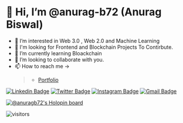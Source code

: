 # 👋 Hi, I’m @anurag-b72 (Anurag Biswal)
- 👀 I’m interested in Web 3.0 , Web 2.0 and Machine Learning 
- 🙌 I'm looking for Frontend and Blockchain Projects To Contirbute.
- 🌱 I’m currently learning Bloackchain
- 💞️ I’m looking to collaborate with you.
- 📫 How to reach me ->
     > * [Portfolio](https://anurag-b72.github.io/MyPortfolio/ "Website")
     
[![Linkedin Badge](https://img.shields.io/badge/-anuragbiswal72-blue?style=flat-square&logo=Linkedin&logoColor=white&link=https://www.linkedin.com/in/anurag-biswal72/)](https://www.linkedin.com/in/anurag-biswal72/)
[![Twitter Badge](https://img.shields.io/badge/-@AnuragBiswal72-1ca0f1?style=flat-square&labelColor=1ca0f1&logo=twitter&logoColor=white&link=https://twitter.com/AnuragBiswal72)](https://twitter.com/AnuragBiswal72)
[![Instagram Badge](https://img.shields.io/badge/-@mr._anuragbiswal/-f56040?style=flat-square&logo=instagram&logoColor=white&link=https://www.instagram.com/mr._anuragbiswal/)](https://www.instagram.com/mr._anuragbiswal/)
[![Gmail Badge](https://img.shields.io/badge/-anurag.biswal0702@gmail.com-db4437?style=flat-square&logo=Gmail&logoColor=white&link=mailto:anurag.biswal0702@gmail.com)](mailto:anurag.biswal0702@gmail.com)

[![@anuragb72's Holopin board](https://holopin.me/anuragb72)](https://holopin.io/@anuragb72)

![visitors](https://visitor-badge.laobi.icu/badge?page_id=anurag-b72.anurag-b72/)

<!---
anurag-b72/anurag-b72 is a ✨ special ✨ repository because its `README.md` (this file) appears on your GitHub profile.
You can click the Preview link to take a look at your changes.
--->


